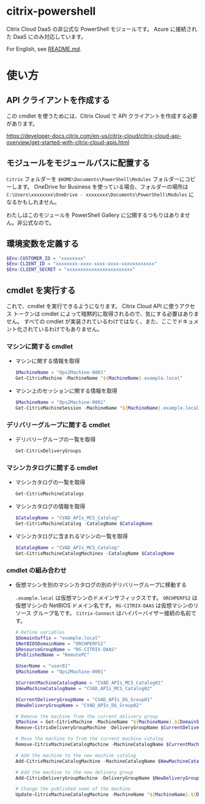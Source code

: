# citrix-powershell
Citrix Cloud DaaS の非公式な PowerShell モジュールです。
Azure に接続された DaaS にのみ対応しています。

For English, see [README.md](README.md).

# 使い方

## API クライアントを作成する

この cmdlet を使うためには、Citrix Cloud で API クライアントを作成する必要があります。

https://developer-docs.citrix.com/en-us/citrix-cloud/citrix-cloud-api-overview/get-started-with-citrix-cloud-apis.html

## モジュールをモジュールパスに配置する

`Citrix` フォルダーを `$HOME\Documents\PowerShell\Modules` フォルダーにコピーします。
OneDrive for Business を使っている場合、フォルダーの場所は `C:\Users\xxxxxxxx\OneDrive - xxxxxxxx\Documents\PowerShell\Modules` になるかもしれません。

わたしはこのモジュールを PowerShell Gallery に公開するつもりはありません。非公式なので。

## 環境変数を定義する

```powershell
$Env:CUSTOMER_ID = "xxxxxxxx"
$Env:CLIENT_ID = "xxxxxxxx-xxxx-xxxx-xxxx-xxxxxxxxxxxx"
$Env:CLIENT_SECRET = "xxxxxxxxxxxxxxxxxxxxxxxx"
```

## cmdlet を実行する

これで、cmdlet を実行できるようになります。
Citrix Cloud API に使うアクセス トークンは cmdlet によって暗黙的に取得されるので、気にする必要はありません。
すべての cmdlet が実装されているわけではなく、また、ここでドキュメント化されているわけでもありません。

### マシンに関する cmdlet

- マシンに関する情報を取得

    ```powershell
    $MachineName = "Ops2Machine-0001"
    Get-CitrixMachine -MachineName "${MachineName}.example.local"
    ```
- マシン上のセッションに関する情報を取得

    ```powershell
    $MachineName = "Ops2Machine-0001"
    Get-CitrixMachineSession -MachineName "${MachineName}.example.local"
    ```

### デリバリーグループに関する cmdlet

- デリバリーグループの一覧を取得

    ```powershell
    Get-CitrixDeliveryGroups
    ```

### マシンカタログに関する cmdlet

- マシンカタログの一覧を取得

    ```powershell
    Get-CitrixMachineCatalogs
    ```

- マシンカタログの情報を取得

    ```powershell
    $CatalogName = "CVAD_APIs_MCS_Catalog"
    Get-CitrixMachineCatalog -CatalogName $CatalogName
    ```

- マシンカタログに含まれるマシンの一覧を取得

    ```powershell
    $CatalogName = "CVAD_APIs_MCS_Catalog"
    Get-CitrixMachineCatalogMachines -CatalogName $CatalogName
    ```

### cmdlet の組み合わせ

- 仮想マシンを別のマシンカタログの別のデリバリーグループに移動する

    `.example.local` は仮想マシンのドメインサフィックスです。
    `ORCHPERFS2` は仮想マシンの NetBIOS ドメイン名です。
    `RG-CITRIX-DAAS` は仮想マシンのリソース グループ名です。
    `Citrix-Connect` はハイパーバイザー接続の名前です。

    ```powershell
    # Define variables
    $DomainSuffix = "example.local"
    $NetBIOSDomainName = "ORCHPERFS2"
    $ResourceGroupName = "RG-CITRIX-DAAS"
    $PublishedName = "RemotePC"

    $UserName = "user01"
    $MachineName = "Ops2Machine-0001"

    $CurrentMachineCatalogName = "CVAD_APIs_MCS_Catalog01"
    $NewMachineCatalogName = "CVAD_APIs_MCS_Catalog02"

    $CurrentDeliveryGroupName = "CVAD_APIs_DG_Group01"
    $NewDeliveryGroupName = "CVAD_APIs_DG_Group02"

    # Remove the machine from the current delivery group
    $Machine = Get-CitrixMachine -MachineName "${MachineName}.${DomainSuffix}"
    Remove-CitrixDeliveryGroupMachine -DeliveryGroupName $CurrentDeliveryGroupName -MachineName $Machine.Id

    # Move the machine to from the current machine catalog
    Remove-CitrixMachineCatalogMachine -MachineCatalogName $CurrentMachineCatalogName -MachineName "${MachineName}.${DomainSuffix}"

    # Add the machine to the new machine catalog
    Add-CitrixMachineCatalogMachine -MachineCatalogName $NewMachineCatalogName -MachineName "${NetBIOSDomainName}\${MachineName}" -HypervisorConnection 'Citrix-Connect' -HostedMachineId "${ResourceGroupName}/${MachineName}"

    # Add the machine to the new delivery group
    Add-CitrixDeliveryGroupMachine -DeliveryGroupName $NewDeliveryGroupName -MachineName "${MachineName}.${DomainSuffix}" -MachineCatalogName $NewMachineCatalogName

    # Change the published name of the machine
    Update-CitrixMachineCatalogMachine -MachineName "${MachineName}.${DomainSuffix}" -AssignedUsers "${NetBIOSDomainName}\${UserName}" -HostedMachineId "${ResourceGroupName}/${MachineName}" -HypervisorConnection 'Citrix-Connect' -PublishedName $PublishedName
    ```
